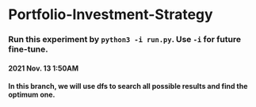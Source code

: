 # Portfolio-Investment-Strategy

### Run this experiment by `python3 -i run.py`. Use `-i` for future fine-tune.

#### 2021 Nov. 13 1:50AM
#### In this branch, we will use dfs  to search all possible results and find the optimum one.